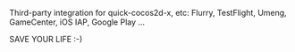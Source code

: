 Third-party integration for quick-cocos2d-x, etc: Flurry, TestFlight, Umeng, GameCenter, iOS IAP, Google Play ...

SAVE YOUR LIFE :-)

